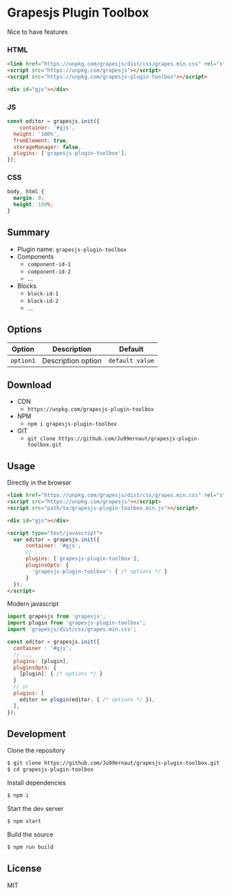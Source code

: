 # Grapesjs Plugin Toolbox

Nice to have features

### HTML
```html
<link href="https://unpkg.com/grapesjs/dist/css/grapes.min.css" rel="stylesheet">
<script src="https://unpkg.com/grapesjs"></script>
<script src="https://unpkg.com/grapesjs-plugin-toolbox"></script>

<div id="gjs"></div>
```

### JS
```js
const editor = grapesjs.init({
	container: '#gjs',
  height: '100%',
  fromElement: true,
  storageManager: false,
  plugins: ['grapesjs-plugin-toolbox'],
});
```

### CSS
```css
body, html {
  margin: 0;
  height: 100%;
}
```


## Summary

* Plugin name: `grapesjs-plugin-toolbox`
* Components
    * `component-id-1`
    * `component-id-2`
    * ...
* Blocks
    * `block-id-1`
    * `block-id-2`
    * ...



## Options

| Option | Description | Default |
|-|-|-
| `option1` | Description option | `default value` |



## Download

* CDN
  * `https://unpkg.com/grapesjs-plugin-toolbox`
* NPM
  * `npm i grapesjs-plugin-toolbox`
* GIT
  * `git clone https://github.com/Ju99ernaut/grapesjs-plugin-toolbox.git`



## Usage

Directly in the browser
```html
<link href="https://unpkg.com/grapesjs/dist/css/grapes.min.css" rel="stylesheet"/>
<script src="https://unpkg.com/grapesjs"></script>
<script src="path/to/grapesjs-plugin-toolbox.min.js"></script>

<div id="gjs"></div>

<script type="text/javascript">
  var editor = grapesjs.init({
      container: '#gjs',
      // ...
      plugins: ['grapesjs-plugin-toolbox'],
      pluginsOpts: {
        'grapesjs-plugin-toolbox': { /* options */ }
      }
  });
</script>
```

Modern javascript
```js
import grapesjs from 'grapesjs';
import plugin from 'grapesjs-plugin-toolbox';
import 'grapesjs/dist/css/grapes.min.css';

const editor = grapesjs.init({
  container : '#gjs',
  // ...
  plugins: [plugin],
  pluginsOpts: {
    [plugin]: { /* options */ }
  }
  // or
  plugins: [
    editor => plugin(editor, { /* options */ }),
  ],
});
```



## Development

Clone the repository

```sh
$ git clone https://github.com/Ju99ernaut/grapesjs-plugin-toolbox.git
$ cd grapesjs-plugin-toolbox
```

Install dependencies

```sh
$ npm i
```

Start the dev server

```sh
$ npm start
```

Build the source

```sh
$ npm run build
```



## License

MIT
